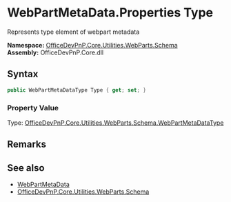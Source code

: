 # WebPartMetaData.Properties Type
 Represents type element of webpart metadata   

**Namespace:** [OfficeDevPnP.Core.Utilities.WebParts.Schema](OfficeDevPnP.Core.Utilities.WebParts.Schema.md)  
**Assembly:** OfficeDevPnP.Core.dll  
## Syntax
```C#
public WebPartMetaDataType Type { get; set; }
```

### Property Value
Type: [OfficeDevPnP.Core.Utilities.WebParts.Schema.WebPartMetaDataType](OfficeDevPnP.Core.Utilities.WebParts.Schema.WebPartMetaDataType.md)  

## Remarks
  
## See also
- [WebPartMetaData](OfficeDevPnP.Core.Utilities.WebParts.Schema.WebPartMetaData.md) 
- [OfficeDevPnP.Core.Utilities.WebParts.Schema](OfficeDevPnP.Core.Utilities.WebParts.Schema.md) 

